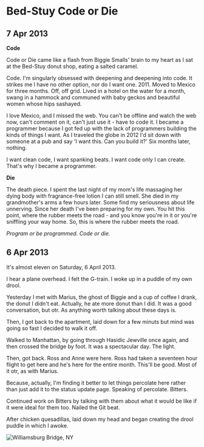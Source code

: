 Bed-Stuy Code or Die
====================

7 Apr 2013
----------

**Code**

Code or Die came like a flash from Biggie Smalls' brain to my heart as I sat at the Bed-Stuy donut shop, eating a salted caramel. 

Code. I'm singularly obsessed with deepening and deepening into code. It strikes me I have no other option, nor do I want one. 2011. Moved to Mexico for three months. Off, off grid. Lived in a hotel on the water for a month, swang in a hammock and communed with baby geckos and beautiful women whose hips sashayed.

I love Mexico, and I missed the web. You can't be offline and watch the web now, can't comment on it, can't just use it - have to code it. I became a programmer because I got fed up with the lack of programmers building the kinds of things I want. As I traveled the globe in 2012 I'd sit down with someone at a pub and say 'I want this. Can you build it?' Six months later, nothing.

I want clean code, I want spanking beats. I want code only I can create. That's why I became a programmer.

**Die**

The death piece. I spent the last night of my mom's life massaging her dying body with fragrance-free lotion I can still smell. She died in my grandmother's arms a few hours later. Some find my seriousness about life unnerving. Since her death I've been preparing for my own. You hit this point, where the rubber meets the road - and you know you're in it or you're sniffling your way home. So, this is where the rubber meets the road. 

_Program or be programmed._ 
_Code or die._

6 Apr 2013
----------

It's almost eleven on Saturday, 6 April 2013.

I hear a plane overhead. I felt the G-train. I woke up in a puddle of my own drool.

Yesterday I met with Marius, the ghost of Biggie and a cup of coffee I drank, the donut I didn't eat. Actually, he ate more donut than I did. It was a good conversation, but otr. As anything worth talking about these days is.

Then, I got back to the apartment, laid down for a few minuts but mind was going so fast I decided to walk it off.

Walked to Manhattan, by going through Hasidic Jewville once again, and then crossed the bridge by foot. It was a spectacular day. The light.

Then, got back. Ross and Anne were here. Ross had taken a seventeen hour flight to get here and he's here for the entire month. This'll be good. Most of it otr, as with Marius.

Because, actually, I'm finding it better to let things percolate here rather than just add it to the status update page. Speaking of percolate. Bitters.

Continued work on Bitters by talking with them about what it would be like if it were ideal for them too. Nailed the Git beat.

After chicken quesadillas, laid down my head and began creating the drool puddle in which I awoke.

![Williamsburg Bridge, NY](images/williamsbrg-bridge-april-2013.jpg)